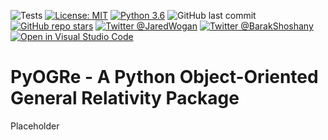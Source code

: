 ![Tests](https://github.com/JaredWogan/PyOGRe/actions/workflows/tests.yml/badge.svg)
[![License: MIT](https://img.shields.io/github/license/JaredWogan/PyOGRe)](https://github.com/JaredWogan/PyOGRe/blob/master/LICENSE)
[![Python 3.6](https://img.shields.io/badge/python-3.6-blue.svg)](https://www.python.org/downloads/release/python-360/)
![GitHub last commit](https://img.shields.io/github/last-commit/JaredWogan/PyOGRe)
[![GitHub repo stars](https://img.shields.io/github/stars/JaredWogan/PyOGRe?style=social)](https://github.com/JaredWogan/PyOGRe)
[![Twitter @JaredWogan](https://img.shields.io/twitter/follow/JaredWogan?style=social)](https://twitter.com/JaredWogan)
[![Twitter @BarakShoshany](https://img.shields.io/twitter/follow/BarakShoshany?style=social)](https://twitter.com/BarakShoshany)
[![Open in Visual Studio Code](https://open.vscode.dev/badges/open-in-vscode.svg)](https://open.vscode.dev/JaredWogan/PyOGRe)

# PyOGRe - A Python Object-Oriented General Relativity Package
Placeholder
